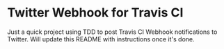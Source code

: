 # Twitter Webhook for Travis CI

Just a quick project using TDD to post Travis CI Webhook notifications to Twitter. Will update this README with instructions once it's done.